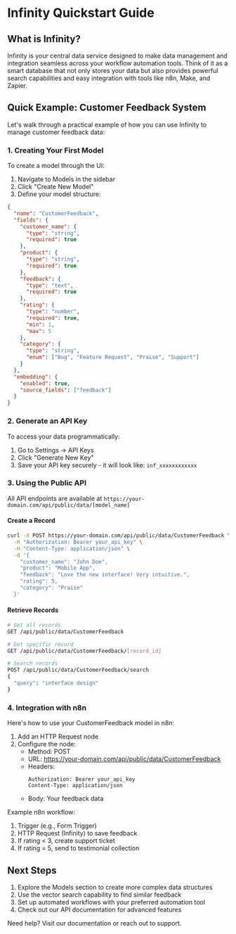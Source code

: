 # Infinity Quickstart Guide

## What is Infinity?

Infinity is your central data service designed to make data management and integration seamless across your workflow automation tools. Think of it as a smart database that not only stores your data but also provides powerful search capabilities and easy integration with tools like n8n, Make, and Zapier.

## Quick Example: Customer Feedback System

Let's walk through a practical example of how you can use Infinity to manage customer feedback data:

### 1. Creating Your First Model

To create a model through the UI:
1. Navigate to Models in the sidebar
2. Click "Create New Model"
3. Define your model structure:

```json
{
  "name": "CustomerFeedback",
  "fields": {
    "customer_name": {
      "type": "string",
      "required": true
    },
    "product": {
      "type": "string",
      "required": true
    },
    "feedback": {
      "type": "text",
      "required": true
    },
    "rating": {
      "type": "number",
      "required": true,
      "min": 1,
      "max": 5
    },
    "category": {
      "type": "string",
      "enum": ["Bug", "Feature Request", "Praise", "Support"]
    }
  },
  "embedding": {
    "enabled": true,
    "source_fields": ["feedback"]
  }
}
```

### 2. Generate an API Key

To access your data programmatically:
1. Go to Settings → API Keys
2. Click "Generate New Key"
3. Save your API key securely - it will look like: `inf_xxxxxxxxxxxx`

### 3. Using the Public API

All API endpoints are available at `https://your-domain.com/api/public/data/[model_name]`

#### Create a Record
```bash
curl -X POST https://your-domain.com/api/public/data/CustomerFeedback \
  -H "Authorization: Bearer your_api_key" \
  -H "Content-Type: application/json" \
  -d '{
    "customer_name": "John Doe",
    "product": "Mobile App",
    "feedback": "Love the new interface! Very intuitive.",
    "rating": 5,
    "category": "Praise"
  }'
```

#### Retrieve Records
```bash
# Get all records
GET /api/public/data/CustomerFeedback

# Get specific record
GET /api/public/data/CustomerFeedback/[record_id]

# Search records
POST /api/public/data/CustomerFeedback/search
{
  "query": "interface design"
}
```

### 4. Integration with n8n

Here's how to use your CustomerFeedback model in n8n:

1. Add an HTTP Request node
2. Configure the node:
   - Method: POST
   - URL: https://your-domain.com/api/public/data/CustomerFeedback
   - Headers: 
     ```
     Authorization: Bearer your_api_key
     Content-Type: application/json
     ```
   - Body: Your feedback data

Example n8n workflow:
1. Trigger (e.g., Form Trigger)
2. HTTP Request (Infinity) to save feedback
3. If rating < 3, create support ticket
4. If rating = 5, send to testimonial collection

## Next Steps

1. Explore the Models section to create more complex data structures
2. Use the vector search capability to find similar feedback
3. Set up automated workflows with your preferred automation tool
4. Check out our API documentation for advanced features

Need help? Visit our documentation or reach out to support. 